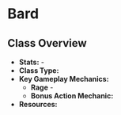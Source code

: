 # Bard

<!-- toc -->

## Class Overview

- **Stats:** -  
- **Class Type:**   
- **Key Gameplay Mechanics:**
    - **Rage** - 
    - **Bonus Action Mechanic:** 
- **Resources:**